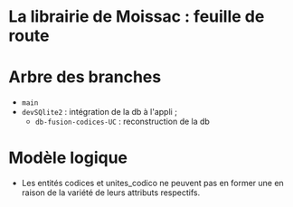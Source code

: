 La librairie de Moissac : feuille de route
====

# Arbre des branches
- `main`
- `devSQlite2` : intégration de la db à l'appli ;
    - `db-fusion-codices-UC` : reconstruction de la db

# Modèle logique
- Les entités codices et unites_codico ne peuvent pas en former une en raison de la variété de leurs attributs respectifs.